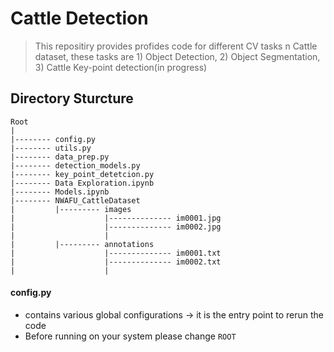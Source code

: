 # Cattle Detection

> This repositiry provides profides code for different CV tasks n Cattle dataset, these tasks are 1) Object Detection, 2) Object Segmentation, 3) Cattle Key-point detection(in progress)


## Directory Sturcture 

```
Root
|
|-------- config.py
|-------- utils.py
|-------- data_prep.py
|-------- detection_models.py
|-------- key_point_detetcion.py
|-------- Data Exploration.ipynb
|-------- Models.ipynb
|-------- NWAFU_CattleDataset
|         |--------- images
|                    |-------------- im0001.jpg
|                    |-------------- im0002.jpg
|                    |
|         |--------- annotations
|                    |-------------- im0001.txt
|                    |-------------- im0002.txt
|                    |
```

#### config.py
- contains various global configurations -> it is the entry point to rerun the code
- Before running on your system please change `ROOT`